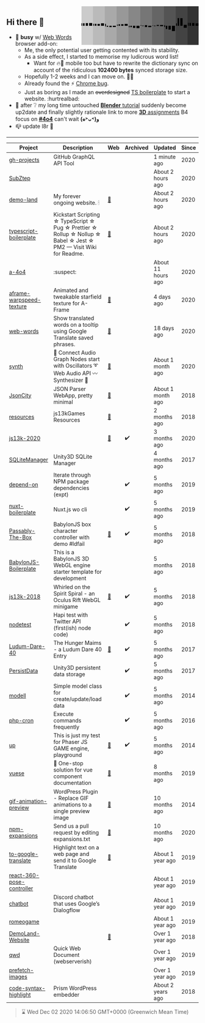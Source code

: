 <img width="307" align="right" src="https://raw.githubusercontent.com/SubZtep/SubZtep/master/assets/eq1.gif"/>

## Hi there 👋

- 🔭 **busy** w/ [Web Words](https://github.com/SubZtep/web-words) browser add-on:
  - Me, the only potential user getting contented with its stability.
  - As a side effect, I started to memorise my ludicrous word list!
    - Want for :fire::fox_face: mobile too but have to rewrite the dictionary sync on account of the ridiculous **102400 bytes** synced storage size.
  - Hopefully 1-2 weeks and I can move on. :snail::dancers:
  - Already found the :zap: [Chrome bug](https://www.youtube.com/watch?v=XBuz8XjvEAw).
  - Just as boring as I made an ~~overdesigned~~ [TS boilerplate](https://github.com/SubZtep/typescript-boilerplate) to start a website. :hurtrealbad:
- :seedling: after :grey_question: my long time untouched [**Blender** tutorial](https://www.udemy.com/course/learn-blender-3d-modeling-for-unity-video-game-development/) suddenly become up2date and finally slightly rationale link to more [**3D** assignments](http://15462.courses.cs.cmu.edu/fall2020/) B4 focus on [**#4o4**](https://github.com/SubZtep/a-4o4) can't wait **(๑˃ᴗ˂)ﻭ**
- :mailbox_closed: update l8r :crocodile:

---

| Project | Description | Web | Archived | Updated | Since |
| - | - | - | - | - | - |
| [gh-projects](https://github.com/SubZtep/gh-projects) | GitHub GraphQL API Tool |  |  | 1 minute ago | 2020 |
| [SubZtep](https://github.com/SubZtep/SubZtep) |  |  |  | About 2 hours ago | 2020 |
| [demo-land](https://github.com/SubZtep/demo-land) | My forever ongoing website. 🕯 | [:link:](https://demo.land) |  | About 2 hours ago | 2020 |
| [typescript-boilerplate](https://github.com/SubZtep/typescript-boilerplate) | Kickstart Scripting ☆ TypeScript ☆ Pug ☆ Prettier ☆ Rollup ☆ Nollup ☆ Babel ☆ Jest ☆ PM2 — Visit Wiki for Readme. | [:link:](https://github.com/SubZtep/typescript-boilerplate/wiki) |  | About 2 hours ago | 2020 |
| [a-4o4](https://github.com/SubZtep/a-4o4) | :suspect: |  |  | About 11 hours ago | 2020 |
| [aframe-warpspeed-texture](https://github.com/SubZtep/aframe-warpspeed-texture) | Animated and tweakable starfield texture for A-Frame | [:link:](https://subztep.github.io/aframe-warpspeed-texture/) |  | 4 days ago | 2020 |
| [web-words](https://github.com/SubZtep/web-words) | Show translated words on a tooltip using Google Translate saved phrases. | [:link:](https://subztep.github.io/web-words/) |  | 18 days ago | 2020 |
| [synth](https://github.com/SubZtep/synth) | 🎵 Connect Audio Graph Nodes start with Oscillators ➰ Web Audio API 〰️ Synthesizer 🎹 | [:link:](https://subztep.github.io/synth/) |  | About 1 month ago | 2020 |
| [JsonCity](https://github.com/SubZtep/JsonCity) | JSON Parser WebApp, pretty minimal | [:link:](https://json.city) |  | About 1 month ago | 2018 |
| [resources](https://github.com/SubZtep/resources) | js13kGames Resources | [:link:](https://js13kgames.github.io/resources/) |  | 2 months ago | 2018 |
| [js13k-2020](https://github.com/SubZtep/js13k-2020) |  | [:link:](https://subztep.github.io/js13k-2020/) | :heavy_check_mark: | 3 months ago | 2020 |
| [SQLiteManager](https://github.com/SubZtep/SQLiteManager) | Unity3D SQLite Manager |  |  | 4 months ago | 2017 |
| [depend-on](https://github.com/SubZtep/depend-on) | Iterate through NPM package dependencies (expt) |  | :heavy_check_mark: | 5 months ago | 2019 |
| [nuxt-boilerplate](https://github.com/SubZtep/nuxt-boilerplate) | Nuxt.js wo cli |  | :heavy_check_mark: | 5 months ago | 2019 |
| [Passably-The-Box](https://github.com/SubZtep/Passably-The-Box) | BabylonJS box character controller with demo #ldfail | [:link:](https://subztep.github.io/Passably-The-Box/dist/) | :heavy_check_mark: | 5 months ago | 2018 |
| [BabylonJS-Boilerplate](https://github.com/SubZtep/BabylonJS-Boilerplate) | This is a BabylonJS 3D WebGL engine starter template for development |  |  | 5 months ago | 2018 |
| [js13k-2018](https://github.com/SubZtep/js13k-2018) | Whirled on the Spirit Spiral - an Oculus Rift WebGL minigame | [:link:](https://subztep.github.io/js13k-2018/dist) | :heavy_check_mark: | 5 months ago | 2018 |
| [nodetest](https://github.com/SubZtep/nodetest) | Hapi test with Twitter API (first(ish) node code) |  | :heavy_check_mark: | 5 months ago | 2018 |
| [Ludum-Dare-40](https://github.com/SubZtep/Ludum-Dare-40) | The Hunger Maims - a Ludum Dare 40 Entry | [:link:](https://ldjam.com/events/ludum-dare/40/the-hunger-maims) | :heavy_check_mark: | 5 months ago | 2017 |
| [PersistData](https://github.com/SubZtep/PersistData) | Unity3D persistent data storage |  | :heavy_check_mark: | 5 months ago | 2017 |
| [modell](https://github.com/SubZtep/modell) | Simple model class for create/update/load data |  | :heavy_check_mark: | 5 months ago | 2014 |
| [php-cron](https://github.com/SubZtep/php-cron) | Execute commands frequently |  | :heavy_check_mark: | 5 months ago | 2016 |
| [up](https://github.com/SubZtep/up) | This is just my test for Phaser JS GAME engine, playground | [:link:](http://subztep.github.io/up/) | :heavy_check_mark: | 5 months ago | 2014 |
| [vuese](https://github.com/SubZtep/vuese) | 🤗 One-stop solution for vue component documentation | [:link:](https://vuese.org/) |  | 8 months ago | 2019 |
| [gif-animation-preview](https://github.com/SubZtep/gif-animation-preview) | WordPress Plugin - Replace GIF animations to a single preview image | [:link:](http://wordpress.org/plugins/gif-animation-preview/) |  | 10 months ago | 2014 |
| [npm-expansions](https://github.com/SubZtep/npm-expansions) | Send us a pull request by editing expansions.txt | [:link:](http://npm.im/npm-expansions) |  | 10 months ago | 2020 |
| [to-google-translate](https://github.com/SubZtep/to-google-translate) | Highlight text on a web page and send it to Google Translate | [:link:](https://addons.mozilla.org/firefox/addon/to-google-translate/) |  | About 1 year ago | 2019 |
| [react-360-pose-controller](https://github.com/SubZtep/react-360-pose-controller) |  |  |  | About 1 year ago | 2019 |
| [chatbot](https://github.com/SubZtep/chatbot) | Discord chatbot that uses Google’s Dialogflow |  |  | About 1 year ago | 2019 |
| [romeogame](https://github.com/SubZtep/romeogame) |  |  |  | About 1 year ago | 2019 |
| [DemoLand-Website](https://github.com/SubZtep/DemoLand-Website) |  | [:link:](https://demo.land/) |  | Over 1 year ago | 2018 |
| [qwd](https://github.com/SubZtep/qwd) | Quick Web Document (webserverish) |  |  | Over 1 year ago | 2019 |
| [prefetch-images](https://github.com/SubZtep/prefetch-images) |  |  |  | Over 1 year ago | 2019 |
| [code-syntax-highlight](https://github.com/SubZtep/code-syntax-highlight) | Prism WordPress embedder |  |  | About 2 years ago | 2018 |
> :hourglass: Wed Dec 02 2020 14:06:50 GMT+0000 (Greenwich Mean Time)
